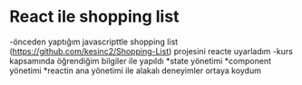 # React ile shopping list

-önceden yaptığım javascripttle shopping list (https://github.com/kesinc2/Shopping-List) projesini 
reacte uyarladım 
-kurs kapsamında öğrendiğim bilgiler ile yapıldı 
*state yönetimi 
*component yönetimi
*reactin ana yönetimi ile alakalı deneyimler ortaya koydum 

